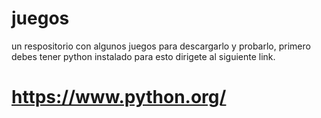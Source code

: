 # juegos
un respositorio con algunos juegos
para descargarlo y probarlo, primero debes tener python instalado para esto dirigete al
siguiente link.
# https://www.python.org/
